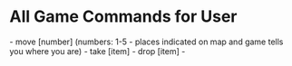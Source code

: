 <h1> All Game Commands for User </h1>
- move [number] (numbers: 1-5 - places indicated on map and game tells you where you are)
- take [item]
- drop [item]
- 